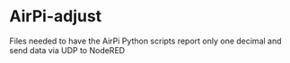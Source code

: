 AirPi-adjust
============

Files needed to have the AirPi Python scripts report only one decimal and send data via UDP to NodeRED
